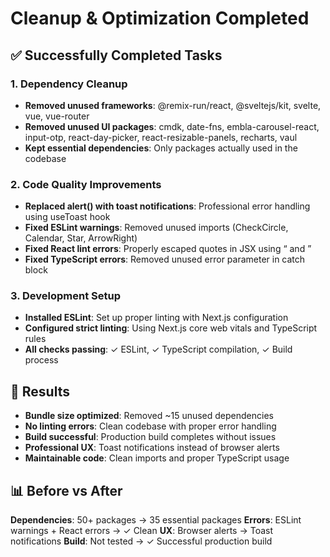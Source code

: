 # Cleanup & Optimization Completed

## ✅ Successfully Completed Tasks

### 1. Dependency Cleanup
- **Removed unused frameworks**: @remix-run/react, @sveltejs/kit, svelte, vue, vue-router
- **Removed unused UI packages**: cmdk, date-fns, embla-carousel-react, input-otp, react-day-picker, react-resizable-panels, recharts, vaul
- **Kept essential dependencies**: Only packages actually used in the codebase

### 2. Code Quality Improvements
- **Replaced alert() with toast notifications**: Professional error handling using useToast hook
- **Fixed ESLint warnings**: Removed unused imports (CheckCircle, Calendar, Star, ArrowRight)
- **Fixed React lint errors**: Properly escaped quotes in JSX using &ldquo; and &rdquo;
- **Fixed TypeScript errors**: Removed unused error parameter in catch block

### 3. Development Setup
- **Installed ESLint**: Set up proper linting with Next.js configuration
- **Configured strict linting**: Using Next.js core web vitals and TypeScript rules
- **All checks passing**: ✓ ESLint, ✓ TypeScript compilation, ✓ Build process

## 🎯 Results
- **Bundle size optimized**: Removed ~15 unused dependencies
- **No linting errors**: Clean codebase with proper error handling
- **Build successful**: Production build completes without issues
- **Professional UX**: Toast notifications instead of browser alerts
- **Maintainable code**: Clean imports and proper TypeScript usage

## 📊 Before vs After
**Dependencies**: 50+ packages → 35 essential packages
**Errors**: ESLint warnings + React errors → ✓ Clean
**UX**: Browser alerts → Toast notifications
**Build**: Not tested → ✓ Successful production build